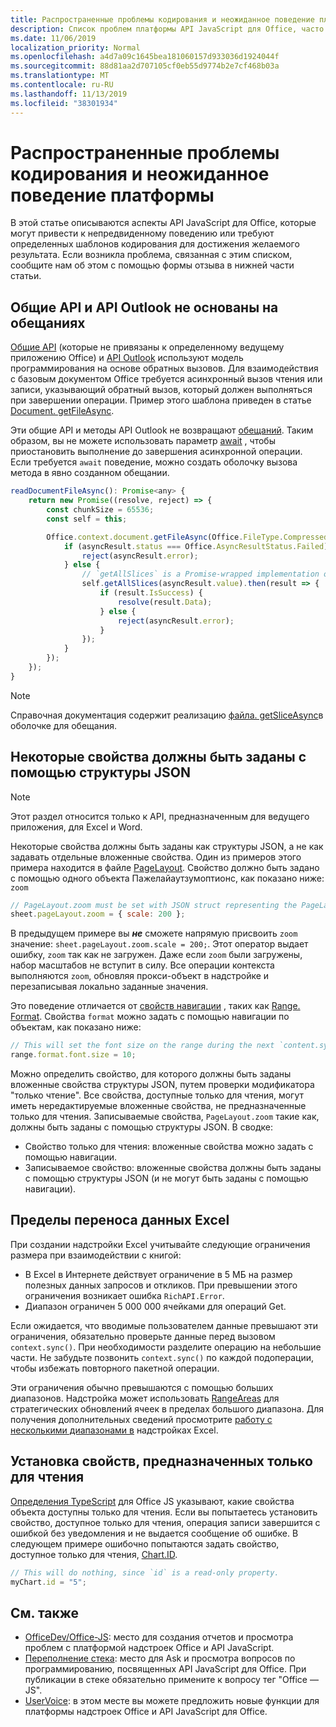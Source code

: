 ```yaml
---
title: Распространенные проблемы кодирования и неожиданное поведение платформы
description: Список проблем платформы API JavaScript для Office, часто встречающихся разработчиками.
ms.date: 11/06/2019
localization_priority: Normal
ms.openlocfilehash: a4d7a09c1645bea181060157d933036d1924044f
ms.sourcegitcommit: 88d81aa2d707105cf0eb55d9774b2e7cf468b03a
ms.translationtype: MT
ms.contentlocale: ru-RU
ms.lasthandoff: 11/13/2019
ms.locfileid: "38301934"
---
```

# <a name="common-coding-issues-and-unexpected-platform-behaviors"></a>Распространенные проблемы кодирования и неожиданное поведение платформы

В этой статье описываются аспекты API JavaScript для Office, которые могут привести к непредвиденному поведению или требуют определенных шаблонов кодирования для достижения желаемого результата. Если возникла проблема, связанная с этим списком, сообщите нам об этом с помощью формы отзыва в нижней части статьи.

## <a name="common-apis-and-outlook-apis-are-not-promise-based"></a>Общие API и API Outlook не основаны на обещаниях

[Общие API](/javascript/api/office) (которые не привязаны к определенному ведущему приложению Office) и [API Outlook](/javascript/api/outlook) используют модель программирования на основе обратных вызовов. Для взаимодействия с базовым документом Office требуется асинхронный вызов чтения или записи, указывающий обратный вызов, который должен выполняться при завершении операции. Пример этого шаблона приведен в статье [Document. getFileAsync](/javascript/api/office/office.document#getfileasync-filetype--options--callback-).

Эти общие API и методы API Outlook не возвращают [обещаний](https://developer.mozilla.org/docs/Web/JavaScript/Reference/Global_Objects/Promise). Таким образом, вы не можете использовать параметр [await](https://developer.mozilla.org/docs/Web/JavaScript/Reference/Operators/await) , чтобы приостановить выполнение до завершения асинхронной операции. Если требуется `await` поведение, можно создать оболочку вызова метода в явно созданном обещании.

```js
readDocumentFileAsync(): Promise<any> {
    return new Promise((resolve, reject) => {
        const chunkSize = 65536;
        const self = this;

        Office.context.document.getFileAsync(Office.FileType.Compressed, { sliceSize: chunkSize }, (asyncResult) => {
            if (asyncResult.status === Office.AsyncResultStatus.Failed) {
                reject(asyncResult.error);
            } else {
                // `getAllSlices` is a Promise-wrapped implementation of File.getSliceAsync.
                self.getAllSlices(asyncResult.value).then(result => {
                    if (result.IsSuccess) {
                        resolve(result.Data);
                    } else {
                        reject(asyncResult.error);
                    }
                });
            }
        });
    });
}
```

> [!NOTE]
> Справочная документация содержит реализацию [файла. getSliceAsync](/javascript/api/office/office.file#getsliceasync-sliceindex--callback-)в оболочке для обещания.

## <a name="some-properties-must-be-set-with-json-structs"></a>Некоторые свойства должны быть заданы с помощью структуры JSON

> [!NOTE]
> Этот раздел относится только к API, предназначенным для ведущего приложения, для Excel и Word.

Некоторые свойства должны быть заданы как структуры JSON, а не как задавать отдельные вложенные свойства. Один из примеров этого примера находится в файле [PageLayout](/javascript/api/excel/excel.pagelayout). Свойство должно быть задано с помощью одного объекта Пажелайаутзумоптионс, как показано ниже: [](/javascript/api/excel/excel.pagelayoutzoomoptions) `zoom`

```js
// PageLayout.zoom must be set with JSON struct representing the PageLayoutZoomOptions object.
sheet.pageLayout.zoom = { scale: 200 };
```

В предыдущем примере вы ***не*** сможете напрямую присвоить `zoom` значение: `sheet.pageLayout.zoom.scale = 200;`. Этот оператор выдает ошибку, `zoom` так как не загружен. Даже если `zoom` были загружены, набор масштабов не вступит в силу. Все операции контекста выполняются `zoom`, обновляя прокси-объект в надстройке и перезаписывая локально заданные значения.

Это поведение отличается от [свойств навигации](../excel/excel-add-ins-advanced-concepts.md#scalar-and-navigation-properties) , таких как [Range. Format](/javascript/api/excel/excel.range#format). Свойства `format` можно задать с помощью навигации по объектам, как показано ниже:

```js
// This will set the font size on the range during the next `content.sync()`.
range.format.font.size = 10;
```

Можно определить свойство, для которого должны быть заданы вложенные свойства структуры JSON, путем проверки модификатора "только чтение". Все свойства, доступные только для чтения, могут иметь нередактируемые вложенные свойства, не предназначенные только для чтения. Записываемые свойства, `PageLayout.zoom` такие как, должны быть заданы с помощью структуры JSON. В сводке:

- Свойство только для чтения: вложенные свойства можно задать с помощью навигации.
- Записываемое свойство: вложенные свойства должны быть заданы с помощью структуры JSON (и не могут быть заданы с помощью навигации).

## <a name="excel-data-transfer-limits"></a>Пределы переноса данных Excel

При создании надстройки Excel учитывайте следующие ограничения размера при взаимодействии с книгой:

- В Excel в Интернете действует ограничение в 5 МБ на размер полезных данных запросов и откликов. При превышении этого ограничения возникает ошибка `RichAPI.Error`.
- Диапазон ограничен 5 000 000 ячейками для операций Get.

Если ожидается, что вводимые пользователем данные превышают эти ограничения, обязательно проверьте данные перед вызовом `context.sync()`. При необходимости разделите операцию на небольшие части. Не забудьте позвонить `context.sync()` по каждой подоперации, чтобы избежать повторного пакетной операции.

Эти ограничения обычно превышаются с помощью больших диапазонов. Надстройка может использовать [RangeAreas](/javascript/api/excel/excel.rangeareas) для стратегических обновлений ячеек в пределах большого диапазона. Для получения дополнительных сведений просмотрите [работу с несколькими диапазонами в](../excel/excel-add-ins-multiple-ranges.md) надстройках Excel.

## <a name="setting-read-only-properties"></a>Установка свойств, предназначенных только для чтения

[Определения TypeScript](/referencing-the-javascript-api-for-office-library-from-its-cdn.md) для Office JS указывают, какие свойства объекта доступны только для чтения. Если вы попытаетесь установить свойство, доступное только для чтения, операция записи завершится с ошибкой без уведомления и не выдается сообщение об ошибке. В следующем примере ошибочно попытаются задать свойство, доступное только для чтения, [Chart.ID](/javascript/api/excel/excel.chart#id).

```js
// This will do nothing, since `id` is a read-only property.
myChart.id = "5";
```

## <a name="see-also"></a>См. также

- [OfficeDev/Office-JS](https://github.com/OfficeDev/office-js/issues): место для создания отчетов и просмотра проблем с платформой надстроек Office и API JavaScript.
- [Переполнение стека](https://stackoverflow.com/questions/tagged/office-js): место для Ask и просмотра вопросов по программированию, посвященных API JavaScript для Office. При публикации в стеке обязательно примените к вопросу тег "Office — JS".
- [UserVoice](https://officespdev.uservoice.com/): в этом месте вы можете предложить новые функции для платформы надстроек Office и API JavaScript для Office.
